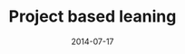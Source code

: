 ---
title: Project based leaning </br>
layout: default
modal-id: 3
date: 2014-07-17
img: scratch.png
alt: image-alt
description: We will provide basic languages concepts based on children ages. After quick learning phase, we will direct guide the children to build self creative projects using newly learned language.
---